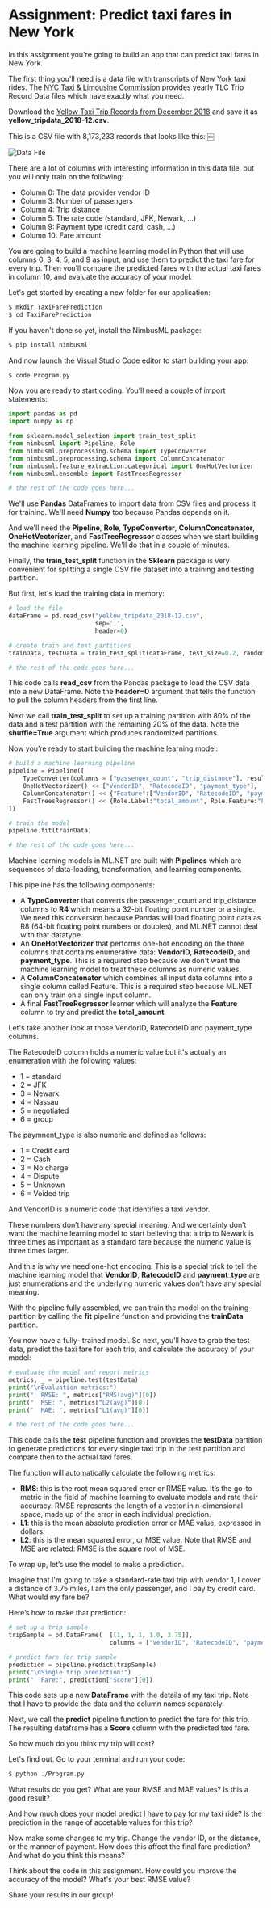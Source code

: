 # Assignment: Predict taxi fares in New York

In this assignment you're going to build an app that can predict taxi fares in New York.

The first thing you'll need is a data file with transcripts of New York taxi rides. The [NYC Taxi & Limousine Commission](https://www1.nyc.gov/site/tlc/about/tlc-trip-record-data.page) provides yearly TLC Trip Record Data files which have exactly what you need.

Download the [Yellow Taxi Trip Records from December 2018](https://s3.amazonaws.com/nyc-tlc/trip+data/yellow_tripdata_2018-12.csv) and save it as **yellow_tripdata_2018-12.csv**. 

This is a CSV file with 8,173,233 records that looks like this:
￼

![Data File](./assets/data.png)


There are a lot of columns with interesting information in this data file, but you will only train on the following:

* Column 0: The data provider vendor ID
* Column 3: Number of passengers
* Column 4: Trip distance
* Column 5: The rate code (standard, JFK, Newark, …)
* Column 9: Payment type (credit card, cash, …)
* Column 10: Fare amount

You are going to build a machine learning model in Python that will use columns 0, 3, 4, 5, and 9 as input, and use them to predict the taxi fare for every trip. Then you’ll compare the predicted fares with the actual taxi fares in column 10, and evaluate the accuracy of your model.

Let's get started by creating a new folder for our application:

```bash
$ mkdir TaxiFarePrediction
$ cd TaxiFarePrediction
```

If you haven't done so yet, install the NimbusML package:

```bash
$ pip install nimbusml
```

And now launch the Visual Studio Code editor to start building your app:

```bash
$ code Program.py
```

Now you are ready to start coding. You’ll need a couple of import statements:

```python
import pandas as pd
import numpy as np

from sklearn.model_selection import train_test_split
from nimbusml import Pipeline, Role
from nimbusml.preprocessing.schema import TypeConverter
from nimbusml.preprocessing.schema import ColumnConcatenator
from nimbusml.feature_extraction.categorical import OneHotVectorizer
from nimbusml.ensemble import FastTreesRegressor

# the rest of the code goes here...
```

We'll use **Pandas** DataFrames to import data from CSV files and process it for training. We'll need **Numpy** too because Pandas depends on it. 

And we'll need the **Pipeline**, **Role**, **TypeConverter**, **ColumnConcatenator**, **OneHotVectorizer**, and **FastTreeRegressor** classes when we start building the machine learning pipeline. We'll do that in a couple of minutes.

Finally, the **train_test_split** function in the **Sklearn** package is very convenient for splitting a single CSV file dataset into a training and testing partition.  

But first, let's load the training data in memory:

```python
# load the file
dataFrame = pd.read_csv("yellow_tripdata_2018-12.csv", 
                        sep=',', 
                        header=0)

# create train and test partitions
trainData, testData = train_test_split(dataFrame, test_size=0.2, random_state=42, shuffle=True)

# the rest of the code goes here...
```

This code calls **read_csv** from the Pandas package to load the CSV data into a new DataFrame. Note the **header=0** argument that tells the function to pull the column headers from the first line.

Next we call **train_test_split** to set up a training partition with 80% of the data and a test partition with the remaining 20% of the data. Note the **shuffle=True** argument which produces randomized partitions. 

Now you’re ready to start building the machine learning model:

```python
# build a machine learning pipeline
pipeline = Pipeline([
    TypeConverter(columns = ["passenger_count", "trip_distance"], result_type = "R4"),
    OneHotVectorizer() << ["VendorID", "RatecodeID", "payment_type"],
    ColumnConcatenator() << {"Feature":["VendorID", "RatecodeID", "payment_type", "passenger_count", "trip_distance"]},
    FastTreesRegressor() << {Role.Label:"total_amount", Role.Feature:"Feature"}
])

# train the model
pipeline.fit(trainData)

# the rest of the code goes here...
```

Machine learning models in ML.NET are built with **Pipelines** which are sequences of data-loading, transformation, and learning components.

This pipeline has the following components:

* A **TypeConverter** that converts the passenger_count and trip_distance columns to **R4** which means a 32-bit floating point number or a single. We need this conversion because Pandas will load floating point data as R8 (64-bit floating point numbers or doubles), and ML.NET cannot deal with that datatype. 
* An **OneHotVectorizer** that performs one-hot encoding on the three columns that contains enumerative data: **VendorID**, **RatecodeID**, and **payment_type**. This is a required step because we don't want the machine learning model to treat these columns as numeric values.
* A **ColumnConcatenator** which combines all input data columns into a single column called Feature. This is a required step because ML.NET can only train on a single input column.
* A final **FastTreeRegressor** learner which will analyze the **Feature** column to try and predict the **total_amount**.

Let's take another look at those VendorID, RatecodeID and payment_type columns. 

The RatecodeID column holds a numeric value but it's actually an enumeration with the following values:

* 1 = standard
* 2 = JFK
* 3 = Newark
* 4 = Nassau
* 5 = negotiated
* 6 = group

The paymnent_type is also numeric and defined as follows:

* 1 = Credit card
* 2 = Cash
* 3 = No charge
* 4 = Dispute
* 5 = Unknown
* 6 = Voided trip

And VendorID is a numeric code that identifies a taxi vendor. 

These numbers don’t have any special meaning. And we certainly don’t want the machine learning model to start believing that a trip to Newark is three times as important as a standard fare because the numeric value is three times larger.

And this is why we need one-hot encoding. This is a special trick to tell the machine learning model that **VendorID**, **RatecodeID** and **payment_type** are just enumerations and the underlying numeric values don’t have any special meaning.

With the pipeline fully assembled, we can train the model on the training partition by calling the **fit** pipeline function and providing the **trainData** partition.

You now have a fully- trained model. So next, you'll have to grab the test data, predict the taxi fare for each trip, and calculate the accuracy of your model:

```python
# evaluate the model and report metrics
metrics, _ = pipeline.test(testData)
print("\nEvaluation metrics:")
print("  RMSE: ", metrics["RMS(avg)"][0])
print("  MSE: ", metrics["L2(avg)"][0])
print("  MAE: ", metrics["L1(avg)"][0])

# the rest of the code goes here...
```

This code calls the **test** pipeline function and provides the **testData** partition to generate predictions for every single taxi trip in the test partition and compare then to the actual taxi fares. 

The function will automatically calculate the following metrics:

* **RMS**: this is the root mean squared error or RMSE value. It’s the go-to metric in the field of machine learning to evaluate models and rate their accuracy. RMSE represents the length of a vector in n-dimensional space, made up of the error in each individual prediction.
* **L1**: this is the mean absolute prediction error or MAE value, expressed in dollars.
* **L2**: this is the mean squared error, or MSE value. Note that RMSE and MSE are related: RMSE is the square root of MSE.

To wrap up, let’s use the model to make a prediction.

Imagine that I'm going to take a standard-rate taxi trip with vendor 1, I cover a distance of 3.75 miles, I am the only passenger, and I pay by credit card. What would my fare be? 

Here’s how to make that prediction:

```python
# set up a trip sample
tripSample = pd.DataFrame(  [[1, 1, 1, 1.0, 3.75]],
                            columns = ["VendorID", "RatecodeID", "payment_type", "passenger_count", "trip_distance"])

# predict fare for trip sample
prediction = pipeline.predict(tripSample)
print("\nSingle trip prediction:")
print("  Fare:", prediction["Score"][0])
```

This code sets up a new **DataFrame** with the details of my taxi trip. Note that I have to provide the data and the column names separately. 

Next, we call the **predict** pipeline function to predict the fare for this trip. The resulting dataframe has a **Score** column with the predicted taxi fare. 

So how much do you think my trip will cost? 

Let's find out. Go to your terminal and run your code:

```bash
$ python ./Program.py
```

What results do you get? What are your RMSE and MAE values? Is this a good result? 

And how much does your model predict I have to pay for my taxi ride? Is the prediction in the range of accetable values for this trip? 

Now make some changes to my trip. Change the vendor ID, or the distance, or the manner of payment. How does this affect the final fare prediction? And what do you think this means?  

Think about the code in this assignment. How could you improve the accuracy of the model? What's your best RMSE value? 

Share your results in our group!
